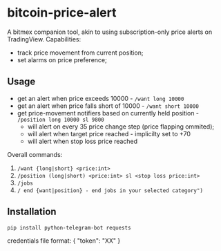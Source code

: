 # bitcoin-price-alert
A bitmex companion tool, akin to using subscription-only price alerts on TradingView. 
Capabilities:
* track price movement from current position;
* set alarms on price preference;


## Usage
* get an alert when price exceeds 10000 - `/want long 10000`
* get an alert when price falls short of 10000 - `/want short 10000`
* get price-movement notifiers based on currently held position - `/position long 10000 sl 9800`
  - will alert on every 35 price change step (price flapping ommited);
  - will alert when target price reached - implicilty set to +70
  - will alert when stop loss price reached

Overall commands:
1. `/want {long|short} <price:int>`
2. `/position (long|short) <price:int> sl <stop loss price:int>`
3. `/jobs`
4. `/ end {want|position} - end jobs in your selected category")`

## Installation
`pip install python-telegram-bot requests`

credentials file format:
{
  "token": "XX"
}
